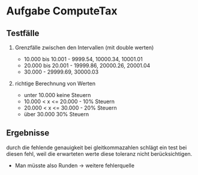 # Aufgabe ComputeTax

## Testfälle

1. Grenzfälle zwischen den Intervallen (mit double werten)
    - 10.000 bis 10.001 - 9999.54, 10000.34, 10001.01
    - 20.000 bis 20.001 - 19999.86, 20000.26, 20001.04
    - 30.000 - 29999.69, 30000.03

2. richtige Berechnung von Werten
    - unter 10.000 keine Steuern
    - 10.000 < x <= 20.000 - 10% Steuern
    - 20.000 < x <= 30.000 - 20% Steuern
    - über 30.000 30% Steuern

## Ergebnisse

durch die fehlende genauigkeit bei gleitkommazahlen schlägt ein test bei diesen fehl,
weil die erwarteten werte diese toleranz nicht berücksichtigen.

- Man müsste also Runden -> weitere fehlerquelle
